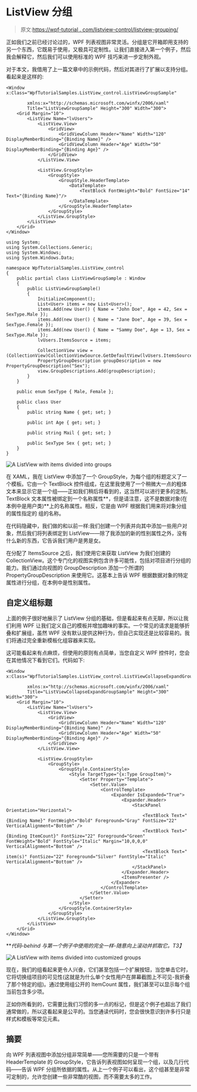 # ListView 分组

> 原文:[https://wpf-tutorial . com/listview-control/listview-grouping/](https://wpf-tutorial.com/listview-control/listview-grouping/)

正如我们之前已经讨论过的，WPF 列表视图非常灵活。分组是它开箱即用支持的另一个东西，它既易于使用，又极具可定制性。让我们直接进入第一个例子，然后我会解释它，然后我们可以使用标准的 WPF 技巧来进一步定制外观。

对于本文，我借用了上一篇文章中的示例代码，然后对其进行了扩展以支持分组。看起来是这样的:

```
<Window x:Class="WpfTutorialSamples.ListView_control.ListViewGroupSample"

        xmlns:x="http://schemas.microsoft.com/winfx/2006/xaml"
        Title="ListViewGroupSample" Height="300" Width="300">
    <Grid Margin="10">
        <ListView Name="lvUsers">
            <ListView.View>
                <GridView>
                    <GridViewColumn Header="Name" Width="120" DisplayMemberBinding="{Binding Name}" />
                    <GridViewColumn Header="Age" Width="50" DisplayMemberBinding="{Binding Age}" />
                </GridView>
            </ListView.View>

            <ListView.GroupStyle>
                <GroupStyle>
                    <GroupStyle.HeaderTemplate>
                        <DataTemplate>
                            <TextBlock FontWeight="Bold" FontSize="14" Text="{Binding Name}"/>
                        </DataTemplate>
                    </GroupStyle.HeaderTemplate>
                </GroupStyle>
            </ListView.GroupStyle>
        </ListView>
    </Grid>
</Window>
```

```
using System;
using System.Collections.Generic;
using System.Windows;
using System.Windows.Data;

namespace WpfTutorialSamples.ListView_control
{
	public partial class ListViewGroupSample : Window
	{
		public ListViewGroupSample()
		{
			InitializeComponent();
			List<User> items = new List<User>();
			items.Add(new User() { Name = "John Doe", Age = 42, Sex = SexType.Male });
			items.Add(new User() { Name = "Jane Doe", Age = 39, Sex = SexType.Female });
			items.Add(new User() { Name = "Sammy Doe", Age = 13, Sex = SexType.Male });
			lvUsers.ItemsSource = items;

			CollectionView view = (CollectionView)CollectionViewSource.GetDefaultView(lvUsers.ItemsSource);
			PropertyGroupDescription groupDescription = new PropertyGroupDescription("Sex");
			view.GroupDescriptions.Add(groupDescription);
		}
	}

	public enum SexType { Male, Female };

	public class User
	{
		public string Name { get; set; }

		public int Age { get; set; }

		public string Mail { get; set; }

		public SexType Sex { get; set; }
	}
}
```

![](../Images/263e86d439931dbf4aca22fed257c92f.png "A ListView with items divided into groups")

在 XAML，我在 ListView 中添加了一个 GroupStyle，为每个组的标题定义了一个模板。它由一个 TextBlock 控件组成，在这里我使用了一个稍微大一点的粗体文本来显示它是一个组——正如我们稍后将看到的，这当然可以进行更多的定制。TextBlock 文本属性被绑定到一个名称属性**，但是请注意，这不是数据对象(在本例中是用户类)**上的名称属性。相反，它是由 WPF 根据我们用来将对象分组的属性指定的 组的名称。

<input type="hidden" name="IL_IN_ARTICLE">

在代码隐藏中，我们做的和以前一样:我们创建一个列表并向其中添加一些用户对象，然后我们将列表绑定到 ListView——除了我添加的新的性别属性之外，没有什么新的东西，它告诉我们用户是男是女。

在分配了 ItemsSource 之后，我们使用它来获取 ListView 为我们创建的 CollectionView。这个专门化的视图实例包含许多可能性，包括对项目进行分组的能力。我们通过向视图的 GroupDescription 添加一个所谓的 PropertyGroupDescription 来使用它。这基本上告诉 WPF 根据数据对象的特定属性进行分组，在本例中是性别属性。

## 自定义组标题

上面的例子很好地展示了 ListView 分组的基础，但是看起来有点无聊，所以让我们利用 WPF 让我们定义自己的模板并增加趣味的事实。一个常见的请求是能够折叠和扩展组，虽然 WPF 没有默认提供这种行为，但自己实现还是比较容易的。我们将通过完全重新模板化组容器来实现。

这可能看起来有点麻烦，但使用的原则有点简单，当您自定义 WPF 控件时，您会在其他情况下看到它们。代码如下:

```
<Window x:Class="WpfTutorialSamples.ListView_control.ListViewCollapseExpandGroupSample"

        xmlns:x="http://schemas.microsoft.com/winfx/2006/xaml"
        Title="ListViewCollapseExpandGroupSample" Height="300" Width="300">
    <Grid Margin="10">
        <ListView Name="lvUsers">
            <ListView.View>
                <GridView>
                    <GridViewColumn Header="Name" Width="120" DisplayMemberBinding="{Binding Name}" />
                    <GridViewColumn Header="Age" Width="50" DisplayMemberBinding="{Binding Age}" />
                </GridView>
            </ListView.View>

            <ListView.GroupStyle>
                <GroupStyle>
                    <GroupStyle.ContainerStyle>
                        <Style TargetType="{x:Type GroupItem}">
                            <Setter Property="Template">
                                <Setter.Value>
                                    <ControlTemplate>
                                        <Expander IsExpanded="True">
                                            <Expander.Header>
                                                <StackPanel Orientation="Horizontal">
                                                    <TextBlock Text="{Binding Name}" FontWeight="Bold" Foreground="Gray" FontSize="22" VerticalAlignment="Bottom" />
                                                    <TextBlock Text="{Binding ItemCount}" FontSize="22" Foreground="Green" FontWeight="Bold" FontStyle="Italic" Margin="10,0,0,0" VerticalAlignment="Bottom" />
                                                    <TextBlock Text=" item(s)" FontSize="22" Foreground="Silver" FontStyle="Italic" VerticalAlignment="Bottom" />
                                                </StackPanel>
                                            </Expander.Header>
                                            <ItemsPresenter />
                                        </Expander>
                                    </ControlTemplate>
                                </Setter.Value>
                            </Setter>
                        </Style>
                    </GroupStyle.ContainerStyle>
                </GroupStyle>
            </ListView.GroupStyle>
        </ListView>
    </Grid>
</Window>
```

***代码-behind 与第一个例子中使用的完全一样-随意向上滚动并抓取它。*T3】**

![](../Images/947f54be1451929440619d343f6b7fe4.png "A ListView with items divided into customized groups")

现在，我们的组看起来更令人兴奋，它们甚至包括一个扩展按钮，当您单击它时，它将切换组项目的可见性(这就是为什么单个女性用户在屏幕截图上不可见-我折叠了那个特定的组)。通过使用组公开的 ItemCount 属性，我们甚至可以显示每个组当前包含多少项。

正如你所看到的，它需要比我们习惯的多一点的标记，但是这个例子也超出了我们通常做的，所以这看起来是公平的。当您通读代码时，您会很快意识到许多行只是样式和模板等常见元素。

## 摘要

向 WPF 列表视图中添加分组非常简单——您所需要的只是一个带有 HeaderTemplate 的 GroupStyle，它告诉列表视图如何呈现一个组，以及几行代码——告诉 WPF 分组所依据的属性。从上一个例子可以看出，这个组甚至是非常可定制的，允许您创建一些非常酷的视图，而不需要太多的工作。

* * *